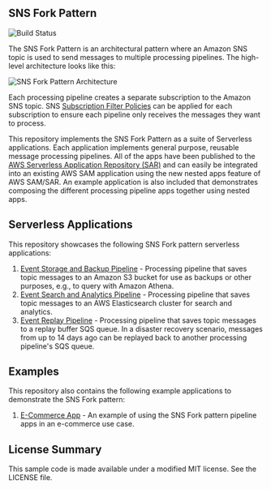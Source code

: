 ## SNS Fork Pattern

![Build Status](https://codebuild.us-east-1.amazonaws.com/badges?uuid=eyJlbmNyeXB0ZWREYXRhIjoidEVpU1Nmd0gzaEtUaE1XWGo3OVY3dmVDTVRBUllsUXFlbTZZQS9pZkRDaGhKZFZkczZEQVJLcEovQko3VmpYeHZrQ24wL041bWI4SWUyUUxJMDhHbXRBPSIsIml2UGFyYW1ldGVyU3BlYyI6IjZESXdFTTJBd2RWZGVKSXEiLCJtYXRlcmlhbFNldFNlcmlhbCI6MX0%3D&branch=master)

The SNS Fork Pattern is an architectural pattern where an Amazon SNS topic is used to send messages to multiple processing pipelines. The high-level architecture looks like this:

![SNS Fork Pattern Architecture](https://github.com/aws-samples/aws-serverless-sns-fork-pattern/raw/master/images/sns-fork-pattern-architecture.png)

Each processing pipeline creates a separate subscription to the Amazon SNS topic. SNS [Subscription Filter Policies](https://docs.aws.amazon.com/sns/latest/dg/sns-message-filtering.html) can be applied for each subscription to ensure each pipeline only receives the messages they want to process.

This repository implements the SNS Fork Pattern as a suite of Serverless applications. Each application implements general purpose, reusable message processing pipelines. All of the apps have been published to the [AWS Serverless Application Repository (SAR)](https://aws.amazon.com/serverless/serverlessrepo/) and can easily be integrated into an existing AWS SAM application using the new nested apps feature of AWS SAM/SAR. An example application is also included that demonstrates composing the different processing pipeline apps together using nested apps.

## Serverless Applications

This repository showcases the following SNS Fork pattern serverless applications:

1. [Event Storage and Backup Pipeline](https://github.com/aws-samples/aws-serverless-sns-fork-pattern/blob/master/pipelines/event-storage-backup-pipeline/README.md) - Processing pipeline that saves topic messages to an Amazon S3 bucket for use as backups or other purposes, e.g., to query with Amazon Athena.
1. [Event Search and Analytics Pipeline](https://github.com/aws-samples/aws-serverless-sns-fork-pattern/blob/master/pipelines/event-search-analytics-pipeline/README.md) - Processing pipeline that saves topic messages to an AWS Elasticsearch cluster for search and analytics.
1. [Event Replay Pipeline](https://github.com/aws-samples/aws-serverless-sns-fork-pattern/blob/master/pipelines/event-replay-pipeline/README.md) - Processing pipeline that saves topic messages to a replay buffer SQS queue. In a disaster recovery scenario, messages from up to 14 days ago can be replayed back to another processing pipeline's SQS queue.

## Examples

This repository also contains the following example applications to demonstrate the SNS Fork pattern:

1. [E-Commerce App](https://github.com/aws-samples/aws-serverless-sns-fork-pattern/blob/master/examples/ecommerce-app/checkout-api/README.md) - An example of using the SNS Fork pattern pipeline apps in an e-commerce use case.

## License Summary

This sample code is made available under a modified MIT license. See the LICENSE file.

